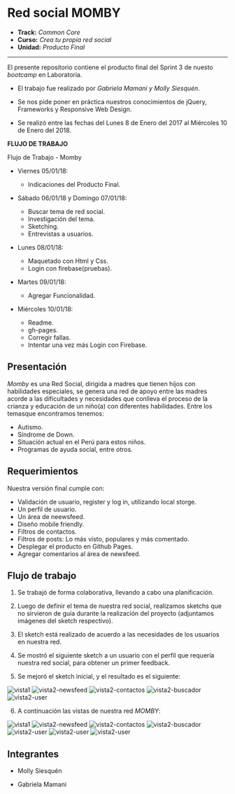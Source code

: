 # Red social MOMBY

* **Track:** _Common Core_
* **Curso:** _Crea tu propia red social_
* **Unidad:** _Producto Final_

***

El presente repositorio contiene el producto final del Sprint 3 de nuesto _bootcamp_ en Laboratoria.

* El trabajo fue realizado por  _Gabriela Mamani y Molly Siesquén_.

* Se nos pide poner en práctica nuestros conocimientos de jQuery, Frameworks y Responsive Web Design.

* Se realizó entre las fechas del Lunes 8 de Enero del 2017 al Miércoles 10 de Enero del 2018.

__FLUJO DE TRABAJO__

Flujo de Trabajo - Momby
* Viernes 05/01/18:
  - Indicaciones del Producto Final.

* Sábado 06/01/18 y Domingo 07/01/18:
  - Buscar tema de red social.
  - Investigación del tema.
  - Sketching.
  - Entrevistas a usuarios.

* Lunes 08/01/18:
  - Maquetado con Html y Css.
  - Login con firebase(pruebas).

* Martes 09/01/18:
  - Agregar Funcionalidad.

* Miércoles 10/01/18:
  - Readme.
  - gh-pages.
  - Corregir fallas.
  - Intentar una vez más Login con Firebase.


## Presentación

*Momby* es una Red Social, dirigida a madres que tienen hijos con habilidades especiales, se genera una red de apoyo entre las madres acorde a las dificultades y necesidades que conlleva el proceso de la crianza y educación de un niño(a) con diferentes habilidades.
Entre los temasque encontramos tenemos:
* Autismo.
* Síndrome de Down.
* Situación actual en el Perú para estos niños.
* Programas de ayuda social, entre otros.

## Requerimientos

Nuestra versión final cumple con:

* Validación de usuario, register y log in, utilizando local storge.
* Un perfil de usuario.
* Un área de neewsfeed.
* Diseño mobile friendly.
* Filtros de contactos.
* Filtros de posts: Lo más visto, populares y más comentado.
* Desplegar el producto en Github Pages.
* Agregar comentarios al área de newsfeed.

## Flujo de trabajo

1. Se trabajó de forma colaborativa, llevando a cabo una planificación.

2. Luego de definir el tema de nuestra red social, realizamos sketchs que no sirvieron de guía durante la realización del proyecto (adjuntamos imágenes del sketch respectivo).

3. El sketch está realizado de acuerdo a las necesidades de los usuarios en nuestra red.

4. Se mostró el siguiente sketch a un usuario con el perfil que requería nuestra red social, para obtener un primer feedback.

5. Se mejoró el sketch inicial, y el resultado es el siguiente:

![vista1](assets/docs/vista1.jpg)
![vista2-newsfeed](assets/docs/vista2-newsfeed.jpg)
![vista2-contactos](assets/docs/vista2.jpg)
![vista2-buscador](assets/docs/home-buscador.jpg)
![vista2-user](assets/docs/vista2-user.jpg)

6. A continuación las vistas de nuestra red _MOMBY_:

![vista1](assets/docs/m1.png)
![vista2-newsfeed](assets/docs/m1.1.1.png)
![vista2-contactos](assets/docs/m1.1.png)
![vista2-buscador](assets/docs/m2.png)
![vista2-user](assets/docs/m3.png)
![vista2-user](assets/docs/m4.png)
![vista2-user](assets/docs/m5.png)

## Integrantes

* Molly Siesquén

* Gabriela Mamani
